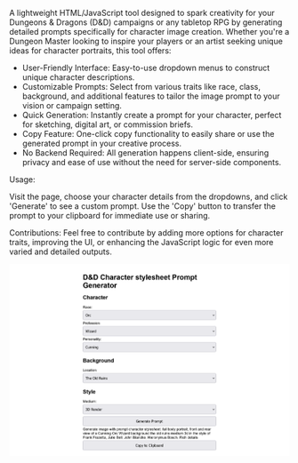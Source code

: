 A lightweight HTML/JavaScript tool designed to spark creativity for your Dungeons & Dragons (D&D) campaigns or any tabletop RPG by generating detailed prompts specifically for character image creation. Whether you're a Dungeon Master looking to inspire your players or an artist seeking unique ideas for character portraits, this tool offers:

- User-Friendly Interface: Easy-to-use dropdown menus to construct unique character descriptions.
- Customizable Prompts: Select from various traits like race, class, background, and additional features to tailor the image prompt to your vision or campaign setting.
- Quick Generation: Instantly create a prompt for your character, perfect for sketching, digital art, or commission briefs.
- Copy Feature: One-click copy functionality to easily share or use the generated prompt in your creative process.
- No Backend Required: All generation happens client-side, ensuring privacy and ease of use without the need for server-side components.


Usage:

Visit the page, choose your character details from the dropdowns, and click 'Generate' to see a custom prompt.
Use the 'Copy' button to transfer the prompt to your clipboard for immediate use or sharing.


Contributions: 
Feel free to contribute by adding more options for character traits, improving the UI, or enhancing the JavaScript logic for even more varied and detailed outputs.

![Screenshot](Screenshot.png)
